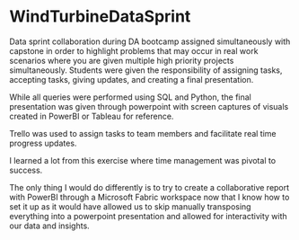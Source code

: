 # WindTurbineDataSprint
Data sprint collaboration during DA bootcamp assigned simultaneously with capstone in order to highlight problems that may occur in real work scenarios where you are given multiple high priority projects simultaneously. Students were given the responsibility of assigning tasks, accepting tasks, giving updates, and creating a final presentation.

While all queries were performed using SQL and Python, the final presentation was given through powerpoint with screen captures of visuals created in PowerBI or Tableau for reference.

Trello was used to assign tasks to team members and facilitate real time progress updates.

I learned a lot from this exercise where time management was pivotal to success. 

The only thing I would do differently is to try to create a collaborative report with PowerBI through a Microsoft Fabric workspace now that I know how to set it up as it would have allowed us to skip manually transposing everything into a powerpoint presentation and allowed for interactivity with our data and insights.
